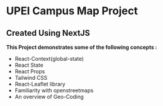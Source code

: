 <h1> UPEI Campus Map Project</h1>
<h2>Created Using NextJS</h2>
<b>This Project demonstrates some of the following concepts :</b>
<ul>
  <li>React-Context(global-state)</li>
  <li>React State</li>
  <li>React Props</li>
  <li>Tailwind CSS</li>
  <li>React-Leaflet library</li>
  <li>Familiarity with openstreetmaps</li>
  <li>An overview of Geo-Coding</li>
</ul>

